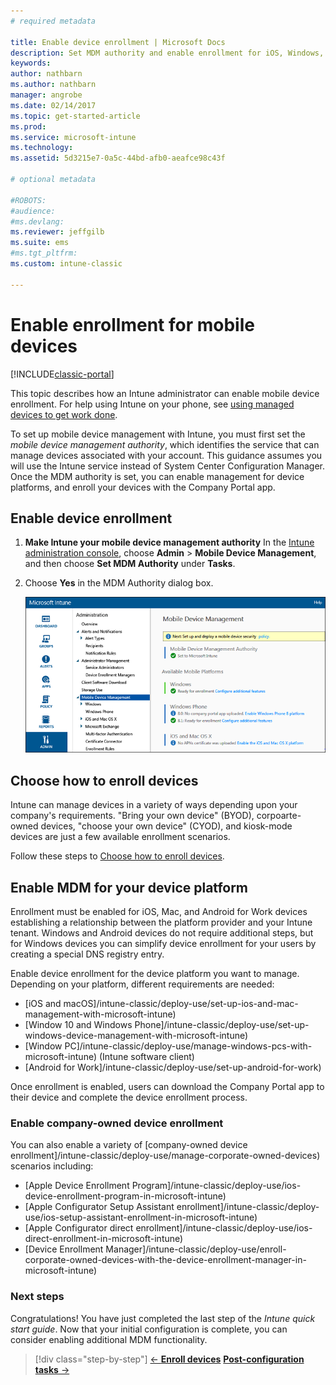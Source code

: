 ```yaml
---
# required metadata

title: Enable device enrollment | Microsoft Docs
description: Set MDM authority and enable enrollment for iOS, Windows, Android, and Mac devices.
keywords:
author: nathbarn
ms.author: nathbarn
manager: angrobe
ms.date: 02/14/2017
ms.topic: get-started-article
ms.prod:
ms.service: microsoft-intune
ms.technology:
ms.assetid: 5d3215e7-0a5c-44bd-afb0-aeafce98c43f

# optional metadata

#ROBOTS:
#audience:
#ms.devlang:
ms.reviewer: jeffgilb
ms.suite: ems
#ms.tgt_pltfrm:
ms.custom: intune-classic

---
```


# Enable enrollment for mobile devices

[!INCLUDE[classic-portal](../includes/classic-portal.md)]

This topic describes how an Intune administrator can enable mobile device enrollment. For help using Intune on your phone, see [using managed devices to get work done](https://docs.microsoft.com/intune-user-help/company-portal-frequently-asked-questions).

To set up mobile device management with Intune, you must first set the *mobile device management authority*, which identifies the service that can manage devices associated with your account. This guidance assumes you will use the Intune service instead of System Center Configuration Manager. Once the MDM authority is set, you can enable management for device platforms, and enroll your devices with the Company Portal app.

## Enable device enrollment

1. **Make Intune your mobile device management authority**
    In the [Intune administration console](https://manage.microsoft.com/), choose **Admin** > **Mobile Device Management**, and then choose **Set MDM Authority** under **Tasks**.  

2. Choose **Yes** in the MDM Authority dialog box.

	![Admin console. Set mdm to Intune](./media/mdmAuthority.png)

## Choose how to enroll devices

Intune can manage devices in a variety of ways depending upon your company's requirements. "Bring your own device" (BYOD), corpoarte-owned devices, "choose your own device" (CYOD), and kiosk-mode devices are just a few available enrollment scenarios.

Follow these steps to [Choose how to enroll devices](choose-how-to-enroll-devices1.md).

## Enable MDM for your device platform
Enrollment must be enabled for iOS, Mac, and Android for Work devices establishing a relationship between the platform provider and your Intune tenant. Windows and Android devices do not require additional steps, but for Windows devices you can simplify device enrollment for your users by creating a special DNS registry entry.

Enable device enrollment for the device platform you want to manage. Depending on your platform, different requirements are needed:

- [iOS and macOS]/intune-classic/deploy-use/set-up-ios-and-mac-management-with-microsoft-intune)
- [Window 10 and Windows Phone]/intune-classic/deploy-use/set-up-windows-device-management-with-microsoft-intune)
- [Window PC]/intune-classic/deploy-use/manage-windows-pcs-with-microsoft-intune) (Intune software client)
- [Android for Work]/intune-classic/deploy-use/set-up-android-for-work)

Once enrollment is enabled, users can download the Company Portal app to their device and complete the device enrollment process.

### Enable company-owned device enrollment
You can also enable a variety of [company-owned device enrollment]/intune-classic/deploy-use/manage-corporate-owned-devices) scenarios including:
- [Apple Device Enrollment Program]/intune-classic/deploy-use/ios-device-enrollment-program-in-microsoft-intune)
- [Apple Configurator Setup Assistant enrollment]/intune-classic/deploy-use/ios-setup-assistant-enrollment-in-microsoft-intune)
- [Apple Configurator direct enrollment]/intune-classic/deploy-use/ios-direct-enrollment-in-microsoft-intune)
- [Device Enrollment Manager]/intune-classic/deploy-use/enroll-corporate-owned-devices-with-the-device-enrollment-manager-in-microsoft-intune)

### Next steps
Congratulations! You have just completed the last step of the *Intune quick start guide*. Now that your initial configuration is complete, you can consider enabling additional MDM functionality.

>[!div class="step-by-step"]
>[&larr; **Enroll devices**](.\start-with-a-paid-subscription-to-microsoft-intune-step-8.md)     [**Post-configuration tasks** &rarr;](.\post-configuration-tasks.md)  

